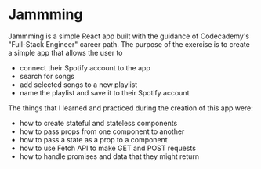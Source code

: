 # Jammming

Jammming is a simple React app built with the guidance of Codecademy's "Full-Stack Engineer" career path. The purpose of the exercise is to create a simple app that allows the user to

-   connect their Spotify account to the app
-   search for songs
-   add selected songs to a new playlist
-   name the playlist and save it to their Spotify account

The things that I learned and practiced during the creation of this app were:

-   how to create stateful and stateless components
-   how to pass props from one component to another
-   how to pass a state as a prop to a component
-   how to use Fetch API to make GET and POST requests
-   how to handle promises and data that they might return
